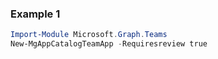 ### Example 1
``` powershell
Import-Module Microsoft.Graph.Teams
New-MgAppCatalogTeamApp -Requiresreview true 
```
